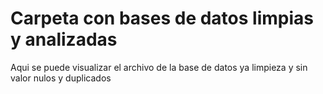 # Carpeta con bases de datos limpias y analizadas

Aqui se puede visualizar el archivo de la base de datos ya limpieza y sin valor nulos y duplicados
